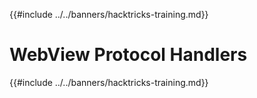{{#include ../../banners/hacktricks-training.md}}

# WebView Protocol Handlers

{{#include ../../banners/hacktricks-training.md}}

